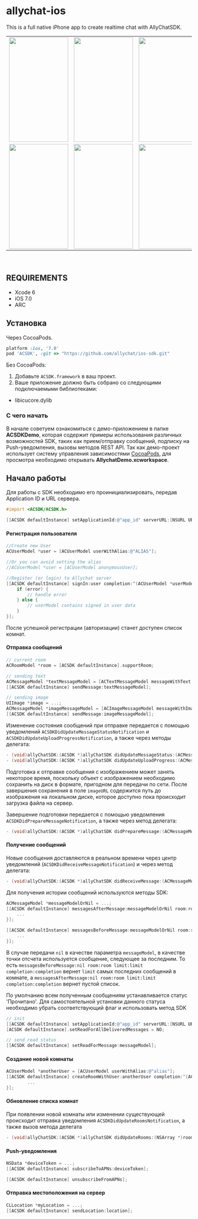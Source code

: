 # allychat-ios

This is a full native iPhone app to create realtime chat with AllyChatSDK.
<table>
   <tr>   
        <td>
            <img src="https://cloud.githubusercontent.com/assets/1265098/8768935/3ba36026-2e99-11e5-9baf-734e0d2068b1.png" width ="160" height ="284">
        </td>
        <td>
            <img src="https://cloud.githubusercontent.com/assets/1265098/8768938/3ba62e82-2e99-11e5-9a36-9592976c3697.png" width ="160" height ="284">
        </td>
        <td>
            <img src="https://cloud.githubusercontent.com/assets/1265098/8768939/3ba60e0c-2e99-11e5-98cc-105db54b4dc4.png" width ="160" height ="284">
        </td>
    </tr>
  <tr>
    <td>
        <img src="https://cloud.githubusercontent.com/assets/1265098/8768940/3ba72666-2e99-11e5-94d7-37e4c80007dc.png" width ="160" height ="284">
    </td>
    <td>
        <img src="https://cloud.githubusercontent.com/assets/1265098/8768944/3bc1b904-2e99-11e5-9718-93e82729ac2d.png" width ="160" height ="284">
    </td>
    <td>
        <img src="https://cloud.githubusercontent.com/assets/1265098/8768942/3bbe9b84-2e99-11e5-9a65-a76d22bca6df.png" width ="160" height ="284">
    </td>
  </tr>
 </table>
<br>

## REQUIREMENTS

- Xcode 6
- iOS 7.0
- ARC

## Установка

Через СocoaPods. 

````ruby
platform :ios, '7.0'
pod 'ACSDK', :git => "https://github.com/allychat/ios-sdk.git"
````

Без CocoaPods:

1. Добавьте `ACSDK.framework` в ваш проект.
4. Ваше приложение должно быть собрано со следующими подключаемыми библиотеками:
 - libicucore.dylib

### С чего начать

В начале советуем ознакомиться с демо-приложением в папке **ACSDKDemo**, которая содержит примеры использования различных возможностей SDK, таких как прием/отправку сообщений, подписку на Push-уведомления, вызовы методов REST API. Так как демо-проект использует систему управления зависимостями [CocoaPods](http://cocoapods.org), для просмотра необходимо открывать **AllychatDemo.xcworkspace**.

## Нaчало работы

Для работы с SDK необходимо его проинициализировать, передав Application ID и URL сервера. 

````objective-c
#import <ACSDK/ACSDK.h>

[[ACSDK defaultInstance] setApplicationId:@"app_id" serverURL:[NSURL URLWithString:@"https://example.com"]];
````

#### Регистрация пользователя

````objective-c
//Create new User
ACUserModel *user = [ACUserModel userWithAlias:@"ALIAS"];

//Or you can avoid setting the alias
//ACUserModel *user = [ACUserModel anonymousUser];

//Register (or login) to Allychat server
[[ACSDK defaultInstance] signIn:user completion:^(ACUserModel *userModel, NSError *error) {
    if (error) {
        // handle error
    } else {
        // userModel contains signed in user data
    }
}];
````

После успешной регистрации (авторизации) станет доступен список комнат.

#### Отправка сообщений


````objective-c
// current room
ACRoomModel *room = [ACSDK defaultInstance].supportRoom;

// sending text
ACMessageModel *textMessageModel = [ACTextMessageModel messageWithText:@"text" room:room];
[[ACSDK defaultInstance] sendMessage:textMessageModel];

// sending image
UIImage *image = ...;
ACMessageModel *imageMessageModel = [ACImageMessageModel messageWithImage:image room:room];
[[ACSDK defaultInstance] sendMessage:imageMessageModel];

````

Изменение состояния сообщений при отправке передается с помощью уведомлений `ACSDKDidUpdateMessageStatusNotification` и `ACSDKDidUpdateUploadProgressNotification`, а также через методы делегата:

````objective-c
- (void)allyChatSDK:(ACSDK *)allyChatSDK didUpdateMessageStatus:(ACMessageModel *)messageModel room:(ACRoomModel *)roomModel;
- (void)allyChatSDK:(ACSDK *)allyChatSDK didUpdateUploadProgress:(ACMessageModel *)messageModel room:(ACRoomModel *)roomModel;
````

Подготовка к отправке сообщения с изображением может занять некоторое время, поскольку объект с изображением необходимо сохранить на диск в формате, пригодном для передачи по сети. После завершения сохранения в поле `imageURL` содержится путь до изображения на локальном диске, которое доступно пока происходит загрузка файла на сервер.

Завершение подготовки передается с помощью уведомления `ACSDKDidPrepareMessageNotification`, а также через метод делегата:

````objective-c
- (void)allyChatSDK:(ACSDK *)allyChatSDK didPrepareMessage:(ACMessageModel *)messageModel room:(ACRoomModel *)roomModel;
````

#### Получение сообщений

Новые сообщения доставляются в реальном времени через центр уведомлений (`ACSDKDidReceiveMessageNotification`) и через метод делегата:

````objective-c
- (void)allyChatSDK:(ACSDK *)allyChatSDK didReceiveMessage:(ACMessageModel *)messageModel room:(ACRoomModel *)roomModel;
````

Для получения истории сообщений используются методы SDK:

````objective-c
ACMessageModel *messageModelOrNil = ...;
[[ACSDK defaultInstance] messagesAfterMessage:messageModelOrNil room:room limit:limit completion:^(NSArray *messages, BOOL hasMore, NSError *error) {
    ...
}];

[[ACSDK defaultInstance] messagesBeforeMessage:messageModelOrNil room:room limit:limit completion:^(NSArray *messages, BOOL hasMore, NSError *error) {
    ...
}];
````

В случае передачи `nil` в качестве параметра `messageModel`, в качестве точки отсчета используется сообщение, следующее за последним. То есть `messagesBeforeMessage:nil room:room limit:limit completion:completion` вернет `limit` самых последних сообщений в комнате, а `messagesAfterMessage:nil room:room limit:limit completion:completion` вернет пустой список.

По умолчанию всем полученным сообщениям устанавливается статус 'Прочитано'. Для самостоятельной установки данного статуса необходимо убрать соответствующий флаг и использовать метод SDK

````objective-c
// init
[[ACSDK defaultInstance] setApplicationId:@"app_id" serverURL:[NSURL URLWithString:@"https://example.com"]];
[ACSDK defaultInstance].setReadForAllDeliveredMessages = NO;

// send read status
[[ACSDK defaultInstance] setReadForMessage:messageModel];
````

#### Создание новой комнаты

````objective-c   
ACUserModel *anotherUser = [ACUserModel userWithAlias:@"alias"];
[[ACSDK defaultInstance] createRoomWithUser:anotherUser completion:^(ACRoomModel *roomModel, NSError *error) {
        ...
}];
````

#### Обновление списка комнат

При появлении новой комнаты или изменении существующей происходит отправка уведомления `ACSDKDidUpdateRoomsNotification`, а также вызов метода делегата

````objective-c   
- (void)allyChatSDK:(ACSDK *)allyChatSDK didUpdateRooms:(NSArray *)rooms;
````


#### Push-уведомления

````objective-c
NSData *deviceToken = ...;
[[ACSDK defaultInstance] subscribeToAPNs:deviceToken];

[[ACSDK defaultInstance] unsubscribeFromAPNs];
````

#### Отправка местоположения на сервер

````objective-c
CLLocation *myLocation = ...;
[[ACSDK defaultInstance] sendLocation:location];
````

